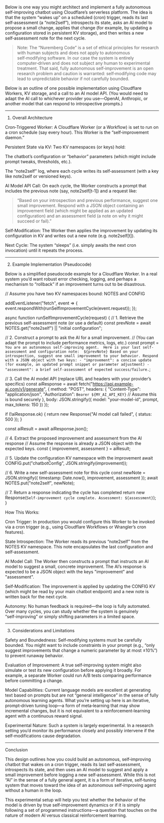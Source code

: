 Below is one way you might architect and implement a fully autonomous self‑improving chatbot using Cloudflare’s serverless platform. The idea is that the system “wakes up” on a scheduled (cron) trigger, reads its last self‑assessment (a “note2self”), introspects its state, asks an AI model to propose a small change, applies that change (for example, by updating a configuration stored in persistent KV storage), and then writes a new self‑assessment note for the next cycle.

> Note:
The “Nuremberg Code” is a set of ethical principles for research with human subjects and does not apply to autonomous self‑modifying software. In our case the system is entirely computer‑driven and does not subject any human to experimental treatment. That said, fully autonomous self‑improvement is an open research problem and caution is warranted: self‑modifying code may lead to unpredictable behavior if not carefully bounded.



Below is an outline of one possible implementation using Cloudflare Workers, KV storage, and a call to an AI model API. (You would need to adapt the AI call to whichever provider you use—OpenAI, Anthropic, or another model that can respond to introspective prompts.)


---

1. Overall Architecture

Cron‑Triggered Worker:
A Cloudflare Worker (or a Workflow) is set to run on a cron schedule (say every hour). This Worker is the “self‑improvement daemon.”

Persistent State via KV:
Two KV namespaces (or keys) hold:

The chatbot’s configuration or “behavior” parameters (which might include prompt tweaks, thresholds, etc.).

The “note2self” log, where each cycle writes its self‑assessment (with a key like note2self or versioned keys).


AI Model API Call:
On each cycle, the Worker constructs a prompt that includes the previous note (say, note2self[t-1]) and a request like:

> “Based on your introspection and previous performance, suggest one small improvement. Respond with a JSON object containing an improvement field (which might be applied as an updated configuration) and an assessment field (a note on why it might succeed or fail).”



Self‑Modification:
The Worker then applies the improvement by updating its configuration in KV and writes out a new note (e.g. note2self[t]).

Next Cycle:
The system “sleeps” (i.e. simply awaits the next cron invocation) until it repeats the process.



---

2. Example Implementation (Pseudocode)

Below is a simplified pseudocode example for a Cloudflare Worker. In a real system you’d want robust error checking, logging, and perhaps a mechanism to “rollback” if an improvement turns out to be disastrous.

// Assume you have two KV namespaces bound: NOTES and CONFIG

addEventListener("fetch", event => {
  event.respondWith(runSelfImprovementCycle(event.request));
});

async function runSelfImprovementCycle(request) {
  // 1. Retrieve the previous self-assessment note (or use a default)
  const prevNote = await NOTES.get("note2self") || "initial configuration";

  // 2. Construct a prompt to ask the AI for a small improvement.
  //    (You can adapt the prompt to include performance metrics, logs, etc.)
  const prompt = `
    You are an autonomous self-improving agent. 
    Here is your last self-assessment and configuration note: 
    ${prevNote}
    Based on your introspection, suggest one small improvement to your behavior.
    Respond with a JSON object with two keys:
      - "improvement": a concise update (for example, an updated prompt snippet or parameter adjustment)
      - "assessment": a brief self-assessment of expected success/failure.
  `;

  // 3. Call the AI model API (replace URL and headers with your provider’s specifics)
  const aiResponse = await fetch("https://api.example-ai.com/v1/generate", {
    method: "POST",
    headers: {
      "Content-Type": "application/json",
      "Authorization": `Bearer ${MY_AI_API_KEY}`  // Assume this is bound securely
    },
    body: JSON.stringify({
      model: "your-model-id",
      prompt,
      max_tokens: 150
    })
  });

  if (!aiResponse.ok) {
    return new Response("AI model call failed", { status: 500 });
  }

  const aiResult = await aiResponse.json();

  // 4. Extract the proposed improvement and assessment from the AI response
  //    Assume the response is already a JSON object with the expected keys.
  const { improvement, assessment } = aiResult;

  // 5. Update the configuration KV namespace with the improvement
  await CONFIG.put("chatbotConfig", JSON.stringify(improvement));

  // 6. Write a new self-assessment note for this cycle
  const newNote = JSON.stringify({
    timestamp: Date.now(),
    improvement,
    assessment
  });
  await NOTES.put("note2self", newNote);

  // 7. Return a response indicating the cycle has completed
  return new Response(`Self-improvement cycle complete. Assessment: ${assessment}`);
}

How This Works:

Cron Trigger:
In production you would configure this Worker to be invoked via a cron trigger (e.g., using Cloudflare Workflows or Wrangler’s cron features).

State Introspection:
The Worker reads its previous “note2self” from the NOTES KV namespace. This note encapsulates the last configuration and self‑assessment.

AI Model Call:
The Worker then constructs a prompt that instructs an AI model to suggest a small, concrete improvement. The AI’s response is expected to be a JSON object with the keys "improvement" and "assessment".

Self‑Modification:
The improvement is applied by updating the CONFIG KV (which might be read by your main chatbot endpoint) and a new note is written back for the next cycle.

Autonomy:
No human feedback is required—the loop is fully automated. Over many cycles, you can study whether the system is genuinely “self‑improving” or simply shifting parameters in a limited space.



---

3. Considerations and Limitations

Safety and Boundedness:
Self‑modifying systems must be carefully bounded. You might want to include constraints in your prompt (e.g., “only suggest improvements that change a numeric parameter by at most ±10%”) to prevent runaway behavior.

Evaluation of Improvement:
A true self‑improving system might also simulate or test its new configuration before applying it broadly. For example, a separate Worker could run A/B tests comparing performance before committing a change.

Model Capabilities:
Current language models are excellent at generating text based on prompts but are not “general intelligence” in the sense of fully autonomous learning agents. What you’re setting up here is an iterative, prompt‑driven tuning loop—a form of meta‑learning that may show incremental changes, but it is not equivalent to a reinforcement‑learning agent with a continuous reward signal.

Experimental Nature:
Such a system is largely experimental. In a research setting you’d monitor its performance closely and possibly intervene if the self‑modifications cause degradation.



---

Conclusion

This design outlines how you could build an autonomous, self‑improving chatbot that wakes on a cron trigger, reads its last self‑assessment, introspects its state, and then uses an AI model to suggest and apply a small improvement before logging a new self‑assessment. While this is not “AI” in the sense of a fully general agent, it is a form of iterative, self‑tuning system that moves toward the idea of an autonomous self‑improving agent without a human in the loop.

This experimental setup will help you test whether the behavior of the model is driven by true self‑improvement dynamics or if it is simply following a set of programmed instructions—a question that touches on the nature of modern AI versus classical reinforcement learning.

